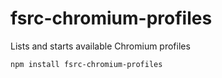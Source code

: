 # fsrc-chromium-profiles
Lists and starts available Chromium profiles

    npm install fsrc-chromium-profiles
    
